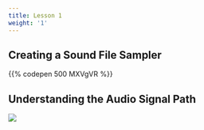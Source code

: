 ```yaml
---
title: Lesson 1
weight: '1'
---
```

## Creating a Sound File Sampler

{{% codepen 500 MXVgVR %}}

## Understanding the Audio Signal Path

![](images/uploads/ampu3.png)
